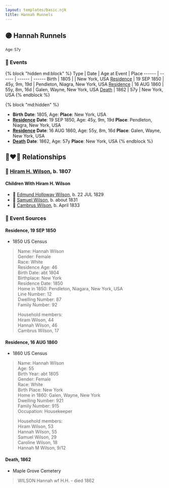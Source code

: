```yaml
---
layout: templates/basic.njk
title: Hannah Runnels
---
```

## 🟣 Hannah Runnels
<small>Age: 57y</small>

### 📆 Events

{% block "hidden md:block" %}
Type | Date | Age at Event | Place
------ | ------ | ------ | ------
Birth | 1805 |  | New York, USA
[Residence](#event-event-0) | 19 SEP 1850 | 45y, 9m, 19d | Pendleton, Niagra, New York, USA
[Residence](#event-event-1) | 16 AUG 1860 | 55y, 8m, 16d | Galen, Wayne, New York, USA
[Death](#event-event-6) | 1862 | 57y | New York, USA
{% endblock %}

{% block "md:hidden" %}
- **Birth**
**Date**: 1805, Age:
**Place**: New York, USA
- **[Residence](#event-event-0)**
**Date**: 19 SEP 1850, Age: 45y, 9m, 19d
**Place**: Pendleton, Niagra, New York, USA
- **[Residence](#event-event-1)**
**Date**: 16 AUG 1860, Age: 55y, 8m, 16d
**Place**: Galen, Wayne, New York, USA
- **[Death](#event-event-6)**
**Date**: 1862, Age: 57y
**Place**: New York, USA
{% endblock %}

## 👩‍❤️‍👨 Relationships

### 🔵 [Hiram H. Wilson](/people/8/82044077), b. 1807

#### Children With Hiram H. Wilson
* 🔵 [Edmund Holloway Wilson](/people/6/67777324), b. 22 JUL 1829
* 🔵 [Samuel Wilson](/people/2/26563376), b. about 1831
* 🔵 [Cambrus Wilson](/people/8/82575654), b. April 1833
### 📰 Event Sources

#### <a id="event-event-0"></a> Residence, 19 SEP 1850
* 1850 US Census
>   
  > Name: Hannah Wilson  
  > Gender: Female  
  > Race: White  
  > Residence Age: 46  
  > Birth Date: abt 1804  
  > Birthplace: New York  
  > Residence Date: 1850  
  > Home in 1850: Pendleton, Niagara, New York, USA  
  > Line Number: 12  
  > Dwelling Number: 87  
  > Family Number: 92  
  >   
  > Household members:  
  > Hiram Wilson, 44  
  > Hannah Wilson, 46  
  > Cambrus Wilson, 17

#### <a id="event-event-1"></a> Residence, 16 AUG 1860
* 1860 US Census
>   
  > Name: Hannah Wilson  
  > Age: 55  
  > Birth Year: abt 1805  
  > Gender: Female  
  > Race: White  
  > Birth Place: New York  
  > Home in 1860: Galen, Wayne, New York  
  > Dwelling Number: 921  
  > Family Number: 915  
  > Occupation: Housekeeper  
  >   
  > Household members:  
  > Hiram Wilson, 53  
  > Hannah Wilson, 55  
  > Samuel Wilson, 29  
  > Caroline Wilson, 18  
  > Hannah M Wilson, 9/12  
  >

#### <a id="event-event-6"></a> Death, 1862
* Maple Grove Cemetery
>   
  > WILSON Hannah wf H.H. - died 1862
